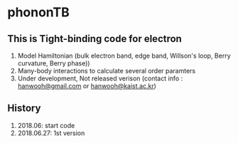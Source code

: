 # phononTB

## This is Tight-binding code for electron

1. Model Hamiltonian (bulk electron band, edge band, Willson's loop, Berry curvature, Berry phase))
1. Many-body interactions to calculate several order paramters
1. Under development, Not released verison (contact info : hanwooh@gmail.com or hanwooh@kaist.ac.kr)

## History

1. 2018.06: start code
2. 2018.06.27: 1st version
